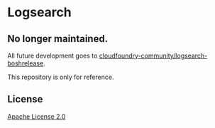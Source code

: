 # Logsearch

## No longer maintained.

All future development goes to [cloudfoundry-community/logsearch-boshrelease](https://github.com/cloudfoundry-community/logsearch-boshrelease).

This repository is only for reference.

## License

[Apache License 2.0](./LICENSE)
